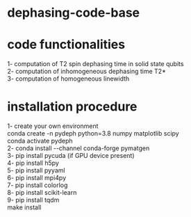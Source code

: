 # dephasing-code-base
# code functionalities
1- computation of T2 spin dephasing time in solid state qubits\
2- computation of inhomogeneous dephasing time T2*\
3- computation of homogeneous linewidth
# installation procedure
1- create your own environment\
conda create -n pydeph python=3.8 numpy matplotlib scipy\
conda activate pydeph\
2- conda install --channel conda-forge pymatgen\
3- pip install pycuda (if GPU device present)\
4- pip install h5py\
5- pip install pyyaml\
6- pip install mpi4py\
7- pip install colorlog\
8- pip install scikit-learn\
9- pip install tqdm\
make install
